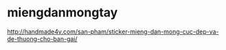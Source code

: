 # miengdanmongtay
http://handmade4v.com/san-pham/sticker-mieng-dan-mong-cuc-dep-va-de-thuong-cho-ban-gai/
